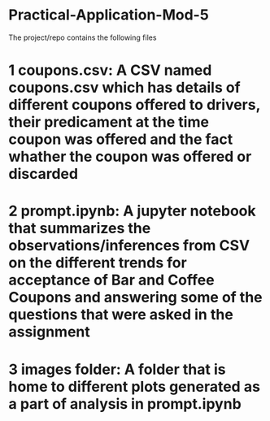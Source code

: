 # Practical-Application-Mod-5
The project/repo contains the following files
# 1 coupons.csv: A CSV named coupons.csv which has details of  different coupons offered to drivers, their predicament at the time coupon was offered and the fact whather the coupon was offered or discarded
# 2 prompt.ipynb: A jupyter notebook that summarizes the observations/inferences from CSV on the different trends for acceptance of Bar and Coffee Coupons and answering some of the questions that were asked in the assignment    
# 3 images folder: A folder that is home to different plots generated as a part of analysis in prompt.ipynb
